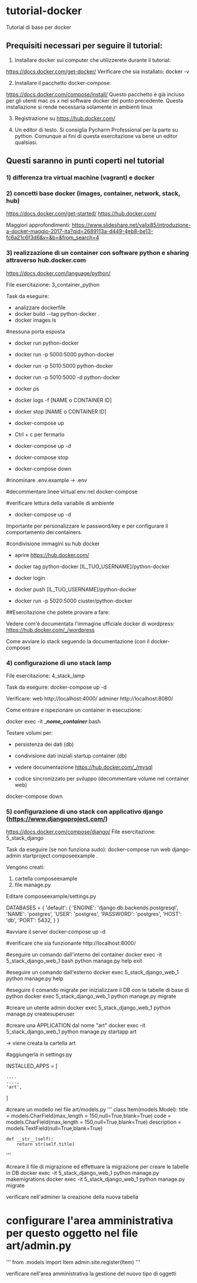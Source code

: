 # tutorial-docker
Tutorial di base per docker


## Prequisiti necessari per seguire il tutorial:

1) Installare docker sui computer che utilizzerete durante il tutorial:

https://docs.docker.com/get-docker/
Verificare che sia installato:
docker -v

2) Installare il pacchetto docker-compose:

https://docs.docker.com/compose/install/
Questo pacchetto è già incluso per gli utenti mac os x nel software docker del punto precedente. Questa installazione si rende necessaria solamente in ambienti linux

3) Registrazione su https://hub.docker.com/

4) Un editor di testo. Si consiglia Pycharm Professional per la parte su python. Comunque ai fini di questa esercitazione va bene un editor qualsiasi.


## Questi saranno in punti coperti nel tutorial

### 1) differenza tra virtual machine (vagrant) e docker
### 2) concetti base docker (images, container, network, stack, hub)
https://docs.docker.com/get-started/
https://hub.docker.com/

Maggiori approfondimenti:
https://www.slideshare.net/valix85/introduzione-a-docker-maggio-2017-ita?qid=2689113a-d449-4eb8-be13-fc6a21c6f3d6&v=&b=&from_search=4


### 3) realizzazione di un container con software python e sharing attraverso hub.docker.com
https://docs.docker.com/language/python/

File esercitazione: 3_container_python

Task da eseguire:
- analizzare dockerfile
- docker build --tag python-docker .
- docker images ls

#nessuna porta esposta
- docker run  python-docker

- docker run -p 5000:5000 python-docker

- docker run -p 5010:5000 python-docker

- docker run -p 5010:5000 -d python-docker

- docker ps

- docker logs -f [NAME o CONTAINER ID]

- docker stop [NAME o CONTAINER ID]


- docker-compose up

- Ctrl + c per fermarlo

- docker-compose up -d

- docker-compose stop

- docker-compose down

#rinominare
.env.example -> .env

#decommentare linee virtual env nel docker-compose


#verificare lettura della variabile di ambiente
- docker-compose up -d

Importante per personalizzare le password/key e per configurare il comportamento dei containers.


#condivisione immagini su hub docker

- aprire https://hub.docker.com/

- docker tag python-docker [IL_TUO_USERNAME]/python-docker

- docker login

- docker push [IL_TUO_USERNAME]/python-docker

- docker run -p 5020:5000 ciuster/python-docker




##Esercitazione che potete provare a fare:

Vedere com'è documentata l'immagine ufficiale docker di wordpress:
https://hub.docker.com/_/wordpress

Come avviare lo stack seguendo la documentazione (con il docker-compose)




### 4) configurazione di uno stack lamp

File esercitazione: 4_stack_lamp

Task da eseguire:
docker-compose up -d

Verificare:
web
http://localhost:4000/
adminer
http://localhost:8080/


Come entrare e ispezionare un container in esecuzione:

docker exec -it ____nome_container___ bash

Testare volumi per:
- persistenza dei dati (db)
- condivisione dati iniziali startup container (db)
- vedere documentazione https://hub.docker.com/_/mysql

- codice sincronizzato per sviluppo (decommentare volume nel container web)


docker-compose down

### 5) configurazione di uno stack con applicativo django (https://www.djangoproject.com/)
https://docs.docker.com/compose/django/
File esercitazione: 5_stack_django

Task da eseguire (se non funziona sudo):
docker-compose run web django-admin startproject composeexample .


Vengono creati:
1) cartella composeexample
2) file manage.py


Editare composeexample/settings.py

DATABASES = {
    'default': {
        'ENGINE': 'django.db.backends.postgresql',
        'NAME': 'postgres',
        'USER': 'postgres',
        'PASSWORD': 'postgres',
        'HOST': 'db',
        'PORT': 5432,
    }
}



#avviare il server
docker-compose up -d

#verificare che sia funzionante
http://localhost:8000/


#eseguire un comando dall'interno del container
docker exec -it 5_stack_django_web_1 bash
python manage.py help
exit

#eseguire un comando dall'esterno
docker exec 5_stack_django_web_1 python manage.py help


#eseguire il comando migrate per inizializzare il DB con le tabelle di base di python
docker exec 5_stack_django_web_1 python manage.py migrate


#creare un utente admin
docker exec 5_stack_django_web_1 python manage.py createsuperuser


#creare una APPLICATION dal nome "art"
docker exec -it 5_stack_django_web_1 python manage.py startapp art

-> viene creata la cartella art


#aggiungerla in settings.py

INSTALLED_APPS = [

    ....
    ....,
    'art',

]


#creare un modello nel file art/models.py
'''
class Item(models.Model):
    title = models.CharField(max_length = 150,null=True,blank=True)
    code = models.CharField(max_length = 150,null=True,blank=True)
    description = models.TextField(null=True,blank=True)

    def __str__(self):
        return str(self.title)
'''

#creare il file di migrazione ed effettuare la migrazione per creare le tabelle in DB
docker exec -it 5_stack_django_web_1 python manage.py makemigrations
docker exec -it 5_stack_django_web_1 python manage.py migrate

verificare nell'adminer la creazione della nuova tabella


# configurare l'area amministrativa per questo oggetto nel file art/admin.py
'''
from .models import Item
admin.site.register(Item)
'''

verificare nell'area amministrativa la gestione del nuovo tipo di oggetti













